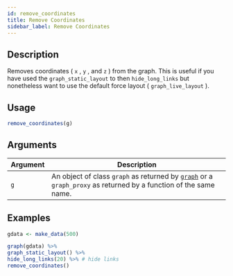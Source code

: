 ```yaml
---
id: remove_coordinates
title: Remove Coordinates
sidebar_label: Remove Coordinates
---
```


## Description

Removes coordinates ( `x` , `y` , and `z` ) from the
 graph. This is useful if you have used the `graph_static_layout` 
 to then `hide_long_links` but nonetheless want to use the default
 force layout ( `graph_live_layout` ).


## Usage

```r
remove_coordinates(g)
```


## Arguments

Argument      |Description
------------- |----------------
`g`     |     An object of class `graph` as returned by [`graph`](#graph) or a `graph_proxy`  as returned by a function of the same name.


## Examples

```r
gdata <- make_data(500)

graph(gdata) %>%
graph_static_layout() %>%
hide_long_links(20) %>% # hide links
remove_coordinates()
```



